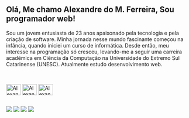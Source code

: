 ## Olá, Me chamo Alexandre do M. Ferreira, Sou programador web!

Sou um jovem entusiasta de 23 anos apaixonado pela tecnologia e pela criação de software. Minha jornada nesse mundo fascinante começou na infância, quando iniciei um curso de informática. Desde então, meu interesse na programação só cresceu, levando-me a seguir uma carreira acadêmica em Ciência da Computação na Universidade do Extremo Sul Catarinense (UNESC). Atualmente estudo desenvolvimento web.

  ##

<div style="display: inline_block"><br>
    <img align="center" alt="Alexandre-HTML" height="30" width="40" src="https://cdn.jsdelivr.net/gh/devicons/devicon/icons/html5/html5-original.svg">
    <img align="center" alt="Alexandre-CSS" height="30" width="40" src="https://cdn.jsdelivr.net/gh/devicons/devicon/icons/css3/css3-original.svg">
    <img align="center" alt="Alexandre-Js" height="30" width="40" src="https://cdn.jsdelivr.net/gh/devicons/devicon/icons/javascript/javascript-original.svg">
    <!--img align="center" alt="Alexandre-Ts" height="30" width="40" src="https://cdn.jsdelivr.net/gh/devicons/devicon/icons/typescript/typescript-original.svg">
    <img align="center" alt="Alexandre-React" height="30" width="40" src="https://cdn.jsdelivr.net/gh/devicons/devicon/icons/react/react-original.svg">
    <img align="center" alt="Alexandre-Bootstrap" height="30" width="40" src="https://cdn.jsdelivr.net/gh/devicons/devicon/icons/bootstrap/bootstrap-original.svg">
    <img align="center" alt="Alexandre-Node" height="30" width="40" src="https://cdn.jsdelivr.net/gh/devicons/devicon/icons/nodejs/nodejs-original.svg">
    <img align="center" alt="Alexandre-Sass" height="30" width="40" src="https://cdn.jsdelivr.net/gh/devicons/devicon/icons/sass/sass-original.svg"-->
</div>
  
  ##

<div>
  <a href="https://wa.me/5548991092510" target="_blank"><img src="https://img.shields.io/badge/WhatsApp-25D366?style=for-the-badge&logo=whatsapp&logoColor=white" target="_blank"></a>
  <a href = "mailto:monteferreiraalexandre@gmail.com"><img src="https://img.shields.io/badge/-Gmail-%23333?style=for-the-badge&logo=gmail&logoColor=white" target="_blank"></a>
  <a href="https://www.linkedin.com/in/alexandre-do-m-ferreira-457756236/" target="_blank"><img src="https://img.shields.io/badge/-LinkedIn-%230077B5?style=for-the-badge&logo=linkedin&logoColor=white" target="_blank"></a>
  <a href="#" target="_blank"><img src="https://img.shields.io/badge/-Instagram-%23E4405F?style=for-the-badge&logo=instagram&logoColor=white" target="_blank"></a>
</div>
